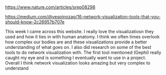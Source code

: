 https://www.nature.com/articles/srep08298

https://medium.com/@vespinozag/16-network-visualization-tools-that-you-should-know-2c26957b707e

This week I came across this website. I really love the visualizatiosn they used and how it ties in with human anatomy. I think we often times overlook how complex our bodies
are and these visualizations provide a better understanding of what goes on. I also did research on some of the best tools to do network visualization with.
The first tool mentioned (Gephi) really caught my eye and is something I eventually want to use in a project. Overall I think network visualization looks amazing but very complex to understand
